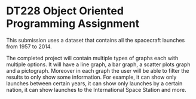 # DT228 Object Oriented Programming Assignment

This submission uses a dataset that contains all the spacecraft launches from 1957 to 2014.

The completed project will contain multiple types of graphs each with multiple options. It will have a line graph, a bar graph, a scatter plots graph and a pictograph. Moreover in each graph the user will be able to filter the results to only show some information. For example, it can show only launches between certain years, it can show only launches by a certain nation, it can show launches to the International Space Station and more.
